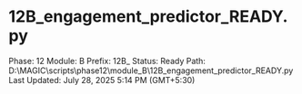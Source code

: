 # 12B_engagement_predictor_READY.py

Phase: 12
Module: B
Prefix: 12B_
Status: Ready
Path: D:\MAGIC\scripts\phase12\module_B\12B_engagement_predictor_READY.py
Last Updated: July 28, 2025 5:14 PM (GMT+5:30)